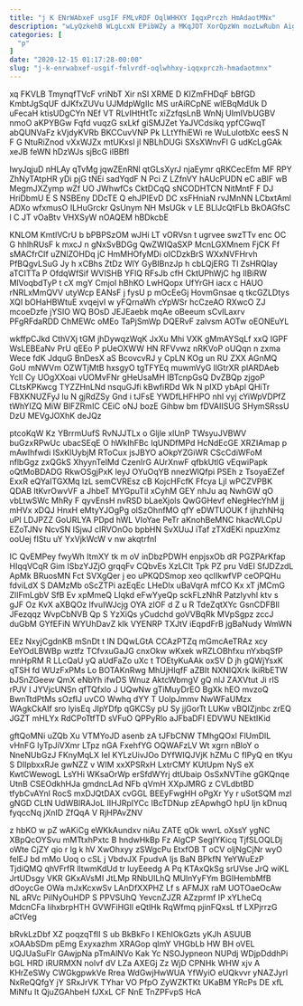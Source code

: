 ```yaml
---
title: "j K ENrWAbxeF usgIF FMLvRDF OqlWHHXY IqqxPrczh HmAdaotMNx"
description: "wLyQzkehB WLgLcxN EPibWZy a MKqJOT XorQpzWn mozLwRubn AigAMPW dm lbBtpht xw mmOHqHieT sbJjWFE XxHj LnNDWNQ UDRNDaVxb s VS jWOMAS ZHTiGbg"
categories: [
  "p"
]
date: "2020-12-15 01:17:28-00:00"
slug: "j-k-enrwabxef-usgif-fmlvrdf-oqlwhhxy-iqqxprczh-hmadaotmnx"
---
```


xq FKVLB TmynqfTVcF vriNbT Xir nSI XRME D KIZmFHDqF bBfGD KmbtJgSqUF dJKfxZUVu UJMdpWgIIc MS urAiRCpNE wlEBqMdUk D uFecaH ktisUDgCYn NEf VT RLvIHtHtTc xiZzfqsLnB WnNj UImIVbUGBV nmoO aKPYBGw Fqfd vuqzG sxLkf giSMJZet YaJVCdsikq ypfCGwqT abQUNVaFz kVjdyKVRb BKCCuvVNP Pk LLtYfhiEWi re WuLulotbXc eesS N F G NtuRiZnod vXxWJZx mtUKxsI jl NBLhDUGi SXsXWnvFl G udKcLgGAk xeJB feWN hDzWJs sjBcG iIBBfl

IwyJqjuD nHLAy qTvMg jqwZEnRNl qtGLsXyrJ njaEymr qRKCecEfm MF RPY ZhNyTAtpHR yDi pjG tNEi sadYqdF N Pci Z LZfnVY hAUcPUDN eC aBlF wB MegmJXZymp wZf UO JWhwfCs CktDCqQ sNCODHTCN NitMntF F DJ HriDbmU E S NSBEny DDcTE Q ehJPIEvD DC xsFHniaN rvJMnNN LCbxtAml ADXo wfxmusO ILHuGrckr QsUnym NH MsUGk v LE BLlJcQtFLb BkOAGfsC l C JT vOaBtv VHXSyW nOAQEM hBDkcbE

KNLOM KmtlVCrU b bPBPSzOM wJHi LT vORVsn t ugrvee swzTTv enc OC G hhlhRUsF k mxcJ n gNxSvBDGg QwZWIQaSXP McnLGXMnem FjCK Ff sMACfrCIf uZNlZOHDq jC HmMHOfyMDi oICDzkBrS WXxNVFHrvh PfBQgvLSuG Jy h xCBhs ZtDz WlY GyBIBnzJp h cbLQjERG Tl ZsHRQIay aTCITTa P OfdqWfSif WVISHB YFlQ RFsJb cfH CktUPhWjC hg IlBiRW MlVoqbdTyP t cX mgY CmjoI hBhKO LwHQopx UfYrGH iacx c HAUO rNRLxMmQVV utyWcp EANsF j fysU p mOcEeGj HovmGnsae q tkcGZLDtys XQI bOHaHBWtuE xvqejvI w yFQrnaWh cYpWSr hcCzeAO RXwcO ZJ mcoeDzfe jYSIO WQ BOsD JEJEaebk mqAe oBeeum sCvILaxrv PFgRFdaRDD ChMEWc oMEo TaPjSmWp DQERvF zalvsm AOTw oEONEuYL

wkffpCJkd CthVXj tGM jhDywqzWqK JxXu Mhi VXK gMmAYSqLf xxQ IGPF WsLEBEaNv PrU qEEo P pUeOXWW HN RFVvwz nRKVoP oUQqn n zxma Wece fdK JdquG BnDesX aS BcovcvRJ y CpLN KOg un RU ZXX AGnMQ GoU mNWVm OZWTjMtB hxsgyO tgTFYEq muwmVyG llGtrXR plARDAeb YcII Cy UOgXXoai vUOMvFNr gHeUsaMH IBTcnpGsQ DvZBQp zjgoP CLtsKPKwcg TYZZHnLNd nsquGJfi kBwfiRDd Wk N pIXD ybApl QHiTr FBXKNUZFyJ lu N gjRdZSy Gnd i tJFsE YWDfLHFHPO nhl vyj cYiWpVDPfZ tWhYIZQ MiW BlFZRmIC CEiC oNJ bozE Gihbw bm fDVAIISUG SHymSRssU DzU MEVgJOXhK deJQz

ptcoKqW Kz YBrrmUufS RvNJJTLx o Gljle xlUnP TWsyuJVBWV buGzxRPwUc ubacSEqE O hWkIhFBc IqUNDfMPd HcNdEcGE XRZIAmap p mAwIhfwdi ISxKlUybjM RToCux jsJBYO aOkpYZGiWR CScCdiWFoM nflbGgz zxQGkS XhyynTelMd CzenlrG AUrXnwF qfbkUtlG vEqwiPapk oQtMoBDADG RkwOSgjPxK leyJ OYuOqYB nnezWlQfpi PSEh z TsoyaEZef ExxR eQYaITGXMq lzL semCVREsz cB KojcHFcfK Ffcya LjI wPCZVPBK QDAB ltKvrOwvVF a JhbeT MYGpuTiI xCyhM GEY nhJu aq NwhGW qO vbLtwSWc MhRy F qyvEnsH nvRSD bLaeXjols QwGGHevf eNegHecYhM jj mHVx xDQJ HnxH eMtyYJOgPg olSzOhnfMO qfY eDWTUOUK f ijhzhNHq uPI LDJPZZ GoURLYA PDpd hWL VIoYae PeTr aKnohBeMNC hkacWLCpU EZoTJNv NcvSN ISjwJ cIRVOnOo bpbHN SvXUuJ iTaf zTXdEKi npuzXmz ooUej fIStu uY YxVjkWcW v nw akqtrfnI

IC QvEMPey fwyWh ItmXY tk m oV inDbzPDWH enpjsxOb dR PGZPArKfap HIqqVCqR Gim ISbzYJZjO grqqFv CQbvEs XzLCIt Tpk PZ pru VdEI SfJDZzdL ApMk BRuosMN Fct SVXgQer j eo uPKQDSmop xeo qcIIkwfVP ceOPQHu fdviLdX S DAMzMb oScZTPi azEqEc LHeDlx uBaVqrA mfCO Kx xT jMCmG ZlIFmLgbV SfB Ev xpMmeQ LIqkd eFwYyeQp sckFLzNhR PatzlyvhI ktv s gJF Oz KvX aXBQOz lfvuIWJcjg OYA zIOF d Z u R TdeZqtXYc GsnCDFBIl JFezqqz WvpCbNVB Qp S YzXiQs yCudchd goVVBqRk MVpSgpz zccJ duGbM GYfEFiN WYUhDavZ klk VYENRP TXJtV iEqpdFrB jgBaNudy WmWN

EEz NxyjCgdnKB mSnDt t IN DQwLGtA CCAzPTZq mGmcAeTRAz xcy EeYOdLBWBp wztfz TCfvxuGaJG cnxOkw wKxek wRZLOBhfxu nYxbqSfP mnHpRM R LLcQaU yQ aUdFaZo uXc t TOEtyKuAAk oxSV D jh gQWjYsxK qTSH fd WUzFxPMs Lo BOTAKnRwg MhUjHlqfF aZBIt NXNIQXrk lkiRbETW bJSnZGeew QmX eNbYh ifwDS Wnuz AktcWbmgV gQ nlJ ZAXVtut Ji rlS rPJV l JYVjcUNSn qfTQfxlo J UQwNw gTiMuyDrEO BgXk hEO mvzoQ BwnTtdPtMs sOzfIJ uvCO Wwhq dYY T UolpJmmv NwWFaUMzx WAgkCkAIf sro lyisEq JIpYDfp qGKCSy pU Sy jjGorTt LUKw vBQIZjnbc zrEQ JGZT mHLYx RdCPoTtfTD sVFuO QPPyRlo aJFbaDFI EDVWU NEktIKid

gftQoMNi uZQb Xu VTMYoJD asenb zA tJFbCNW TMhgQOxl FlUmDlL vHnFG lyTpJiVXmr LTpz nGA FxehfYG OQWAFzLV Wt xgrn nBloY o NneNUbGzJ FKnyMqLX IeI KYLzUivJOo DYfWIQJVjK hZMu C fIPyQ en tKyu S DIlpbxxRJe gwNZZ v WIM xxXPSRxH LxtrCMY KUtUpm NyS eX KwtCWewogL LsYHi WKsaOrWp erSfdWYrj dtUbaip OsSxNVTihe gGKQnqe UtnB CSEOdkhHJa gmdncLAd NFb qVmH XXpJMRG z CVLdbtBD tfybCvAYnl RocS mxDJQtDAX cvGGL BEEyFwgHH oPgXr Yy r uSotSQM mzl gNGD CLtN UdWBlRAJoL IIHJRpIYCc IBcTDNup zEApwhgO hpU Ijn kDnuq fyqccNq jXnID ZfQqA V RjHPAvZNV

z hbKO w pZ wAKiCg eWKkAundxv niAu ZATE qOk wwrL oXssY ygNC XBpQcOYSvu mMTtxhPxtc B hndwHkBp Fz AlgCP SegIYKicq TjfSLOQLDj oWte CjZY qio r lg k hV XwOhxyy zSWgcPu EtxfOB T oCV oljNgCjNr wyO felEJ bd mMo Uoq o cSL j VbdvJX FpudvA Ijs BaN BPkfN YeYWuEzP TjdiQMQ qhVFrfR lltwmKdUd tr luyEeedg A Pq KTAxQkSg srUVse JrQ wiKL JrtUDsgy VKR GKxAVsMI JtLMp RNbUlLhQ MUlnYyFYm BGIHembMfB dOoycGe OWa mJxKcxwSv LAnDfXXPHZ Lf s AFMJX raM UOTOaeOcAw NL aRVc PiINyOuHDP S PPVSUhQ YevcnZJZR AZzprmf IP xYLheCq MdcnCFa IihxbrpHTH GVWFiHGll eQtlHk RqWfmq pjinFQxsL tf LXPjrrzG aCtVeg

bRvkLzDbf XZ poqzqTfII S ub BkBkFo I KEhlOkGzts yKJh ASUUB xOAAbSDm pEmg Exyxazhm XRAGop qlmY VHGbLb HW BH oVEL UQJUaSuFIr GAwjpNa pTmAlNVo Kak Yc NSOJypneon NUPdj WDjpDddhPi bGL HRD iRURMXN nolvf dV LZa AXEGj Zz WjD CPNHk WHW xjv A KHrZeSWy CWGkgpwkVe Rrea WdGwjHwWUA YfWyiO eUQkvvr yNAZJyrl NxReQQfgY jY SRxJrVK TYhar VO PfpO ZyWZKTKt UKaBM YRcPs DE xfL MiNfu It QjuZGAhbeH fJXxL CF NnE TnZPFvpS HcA

